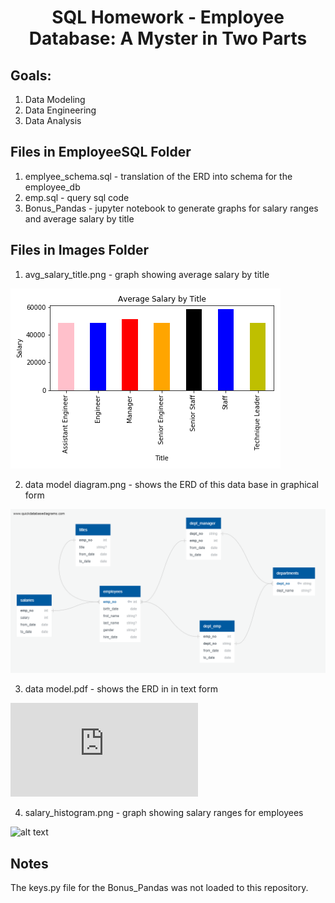 # <div align="center">**SQL Homework - Employee Database: A Myster in Two Parts**<div>

## Goals:
1. Data Modeling
2. Data Engineering
3. Data Analysis

## Files in EmployeeSQL Folder

1. emplyee_schema.sql - translation of the ERD into schema for the employee_db
2. emp.sql - query sql code
3. Bonus_Pandas - jupyter notebook to generate graphs for salary ranges and average salary by title

## Files in Images Folder

1. avg_salary_title.png - graph showing average salary by title

![alt text](https://github.com/RADettmer/sql-challenge/blob/master/Images/avg_salary_title.png)

2. data model diagram.png - shows the ERD of this data base in graphical form

![alt text](https://github.com/RADettmer/sql-challenge/blob/master/Images/data_model_diagram.png)

3. data model.pdf - shows the ERD in in text form

![alt text](https://github.com/RADettmer/sql-challenge/blob/master/Images/data_model.pdf)

4. salary_histogram.png - graph showing salary ranges for employees

![alt text](https://github.com/RADettmer/sql-challenge/blob/master/Images/salary_historgram.png)

## Notes
<p> The keys.py file for the Bonus_Pandas was not loaded to this repository. </p>
